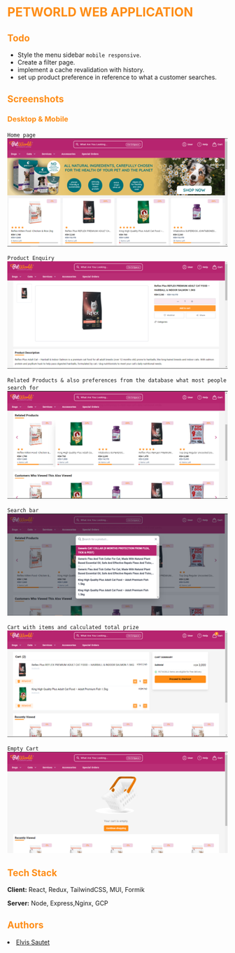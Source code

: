 <link type="text/css" rel="stylesheet" href="./src/app.css">

<h1 style="color:#FE8D17">PETWORLD WEB APPLICATION</h1>

<h2 style="color:#FE8D17">Todo</h2>

- Style the menu sidebar `mobile responsive`.
- Create a filter page.
- implement a cache revalidation with history.
- set up product preference in reference to what a customer searches.

<h2 style="color:#FE8D17">Screenshots</h2>

<h3 style="color:#FE8D17">Desktop & Mobile</h3>

`Home page`
![App Screenshot1](/screenshots/desktop/snap1.png)

`Product Enquiry`
![App Screenshot1](/screenshots/desktop/snap2.png)

`Related Products & also preferences from the database what most people search for`
![App Screenshot1](/screenshots/desktop/snap3.png)

`Search bar`
![App Screenshot1](/screenshots/desktop/snap5.png)

`Cart with items and calculated total prize`
![App Screenshot1](/screenshots/desktop/snap7.png)

`Empty Cart`
![App Screenshot1](/screenshots/desktop/snap6.png)

<h2 style="color:#FE8D17">Tech Stack</h2>

**Client:** React, Redux, TailwindCSS, MUI, Formik

**Server:** Node, Express,Nginx, GCP

<h2 style="color:#FE8D17">Authors</h2>

<li>
<a href="https://www.github.com/elvis-sautet" style="text-white">Elvis Sautet</a>
</li>
